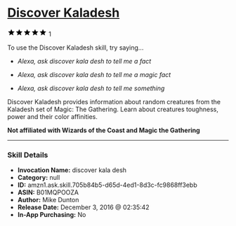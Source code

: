 # [Discover Kaladesh](http://alexa.amazon.com/#skills/amzn1.ask.skill.705b84b5-d65d-4ed1-8d3c-fc9868ff3ebb)
![5 stars](../../images/ic_star_black_18dp_1x.png)![5 stars](../../images/ic_star_black_18dp_1x.png)![5 stars](../../images/ic_star_black_18dp_1x.png)![5 stars](../../images/ic_star_black_18dp_1x.png)![5 stars](../../images/ic_star_black_18dp_1x.png) 1

To use the Discover Kaladesh skill, try saying...

* *Alexa, ask discover kala desh to tell me a fact*

* *Alexa, ask discover kala desh to tell me a magic fact*

* *Alexa, ask discover kala desh to tell me something*

Discover Kaladesh provides information about random creatures from the Kaladesh set of Magic: The Gathering.  Learn about creatures toughness, power and their color affinities. 

**Not affiliated with Wizards of the Coast and Magic the Gathering**

***

### Skill Details

* **Invocation Name:** discover kala desh
* **Category:** null
* **ID:** amzn1.ask.skill.705b84b5-d65d-4ed1-8d3c-fc9868ff3ebb
* **ASIN:** B01MQPOOZA
* **Author:** Mike Dunton
* **Release Date:** December 3, 2016 @ 02:35:42
* **In-App Purchasing:** No
